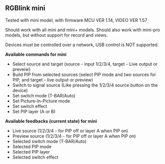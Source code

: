 ## RGBlink mini

Tested with mini model, with firmware MCU VER 1.14, VIDEO VER 1.57

Should work with all mini and mini+ models.
Should also work with mini-pro models, but without support for record and views.

Devices must be controlled over a network, USB control is NOT supported.

**Available commands for mini**

- Select source and target (source - input 1/2/3/4, target - Live output or preveiw)
- Build PIP from selected sources (select PIP mode and two sources for PIP, and target - live output or preview)
- Switch to signal source (Like pressing the 1/2/3/4 source button on the device)
- Set switch mode (T-BAR/Auto)
- Set Picture-In-Picture mode
- Set switch effect
- Set PIP layer (A or B)

**Available feedbacks (current state) for mini**

- Live source (1/2/3/4 - for PIP off or layer A when PIP on)
- Preview source (1/2/3/4 - for PIP off or layer A when PIP on)
- Selected switch mode (T-BAR/Auto)
- Selected PIP mode
- Selected PIP layer
- Selected switch effect
